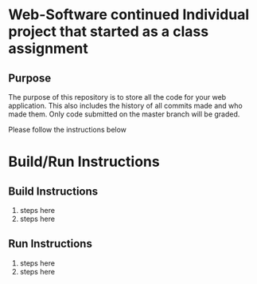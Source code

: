 # Web-Software continued Individual project that started as a class assignment

## Purpose

The purpose of this repository is to store all the code for your web application. This also includes the history of all commits made and who made them. Only code submitted on the master branch will be graded.

Please follow the instructions below 

# Build/Run Instructions

## Build Instructions
1. steps here
2. steps here

## Run Instructions
1. steps here
2. steps here 

